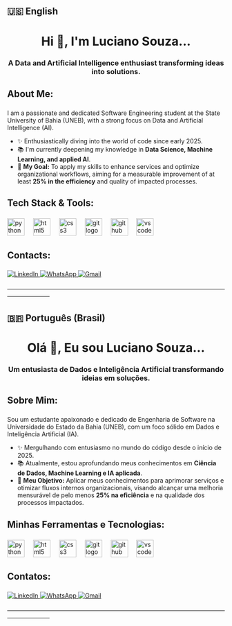 ## 🇺🇸 English

<h1 align="center">Hi 👋, I'm Luciano Souza...</h1>
<h3 align="center">A Data and Artificial Intelligence enthusiast transforming ideas into solutions.</h3>

<h2 align="left">About Me:</h2>

###

I am a passionate and dedicated Software Engineering student at the State University of Bahia (UNEB), with a strong focus on Data and Artificial Intelligence (AI).

- ✨ Enthusiastically diving into the world of code since early 2025.
- 📚 I'm currently deepening my knowledge in **Data Science, Machine Learning, and applied AI**.
- 🎯 **My Goal:** To apply my skills to enhance services and optimize organizational workflows, aiming for a measurable improvement of at least **25% in the efficiency** and quality of impacted processes.

<h2 align="left">Tech Stack & Tools:</h2>

###

<div align="left">
  <img src="https://cdn.jsdelivr.net/gh/devicons/devicon/icons/python/python-original.svg" height="40" alt="python logo"  />
  <img width="12" />
  <img src="https://cdn.jsdelivr.net/gh/devicons/devicon/icons/html5/html5-original.svg" height="40" alt="html5 logo"  />
  <img width="12" />
  <img src="https://cdn.jsdelivr.net/gh/devicons/devicon/icons/css3/css3-original.svg" height="40" alt="css3 logo"  />
  <img width="12" />
  <img src="https://cdn.jsdelivr.net/gh/devicons/devicon/icons/git/git-original.svg" height="40" alt="git logo"  />
  <img width="12" />
  <img src="https://cdn.jsdelivr.net/gh/devicons/devicon/icons/github/github-original.svg" height="40" alt="github logo"  />
  <img width="12" />
  <img src="https://cdn.jsdelivr.net/gh/devicons/devicon/icons/vscode/vscode-original.svg" height="40" alt="vscode logo"  />
</div>

<h2 align="left">Contacts:</h2>

###

<div align="left">
<a href="www.linkedin.com/in/luciano-souza-534476378" target="_blank">
<img src="https://img.shields.io/badge/LinkedIn-0077B5?style=for-the-badge&logo=linkedin&logoColor=white" alt="LinkedIn" />
</a>
<a href="https://api.whatsapp.com/send?phone=5575999557300" target="_blank">
<img src="https://img.shields.io/badge/WhatsApp-25D366?style=for-the-badge&logo=whatsapp&logoColor=white" alt="WhatsApp" />
</a>
<a href="mailto:contato.lucianosouza37@gmail.com">
<img src="https://img.shields.io/badge/Gmail-D14836?style=for-the-badge&logo=gmail&logoColor=white" alt="Gmail" />
</a>
</div>
<br>
―――――――――――――――――――――――――――――――――――――――――――
<br>

## 🇧🇷 Português (Brasil)

<h1 align="center">Olá 👋, Eu sou Luciano Souza...</h1>
<h3 align="center">Um entusiasta de Dados e Inteligência Artificial transformando ideias em soluções.</h3>

<h2 align="left">Sobre Mim:</h2>

###

Sou um estudante apaixonado e dedicado de Engenharia de Software na Universidade do Estado da Bahia (UNEB), com um foco sólido em Dados e Inteligência Artificial (IA).

- ✨ Mergulhando com entusiasmo no mundo do código desde o início de 2025.
- 📚 Atualmente, estou aprofundando meus conhecimentos em **Ciência de Dados, Machine Learning e IA aplicada**.
- 🎯 **Meu Objetivo:** Aplicar meus conhecimentos para aprimorar serviços e otimizar fluxos internos organizacionais, visando alcançar uma melhoria mensurável de pelo menos **25% na eficiência** e na qualidade dos processos impactados.

<h2 align="left">Minhas Ferramentas e Tecnologias:</h2>

###

<div align="left">
  <img src="https://cdn.jsdelivr.net/gh/devicons/devicon/icons/python/python-original.svg" height="40" alt="python logo"  />
  <img width="12" />
  <img src="https://cdn.jsdelivr.net/gh/devicons/devicon/icons/html5/html5-original.svg" height="40" alt="html5 logo"  />
  <img width="12" />
  <img src="https://cdn.jsdelivr.net/gh/devicons/devicon/icons/css3/css3-original.svg" height="40" alt="css3 logo"  />
  <img width="12" />
  <img src="https://cdn.jsdelivr.net/gh/devicons/devicon/icons/git/git-original.svg" height="40" alt="git logo"  />
  <img width="12" />
  <img src="https://cdn.jsdelivr.net/gh/devicons/devicon/icons/github/github-original.svg" height="40" alt="github logo"  />
  <img width="12" />
  <img src="https://cdn.jsdelivr.net/gh/devicons/devicon/icons/vscode/vscode-original.svg" height="40" alt="vscode logo"  />
</div>

<h2 align="left">Contatos:</h2>

###

<div align="left">
<a href="www.linkedin.com/in/luciano-souza-534476378" target="_blank">
<img src="https://img.shields.io/badge/LinkedIn-0077B5?style=for-the-badge&logo=linkedin&logoColor=white" alt="LinkedIn" />
</a>
<a href="https://api.whatsapp.com/send?phone=5575999557300" target="_blank">
<img src="https://img.shields.io/badge/WhatsApp-25D366?style=for-the-badge&logo=whatsapp&logoColor=white" alt="WhatsApp" />
</a>
<a href="mailto:contato.lucianosouza37@gmail.com">
<img src="https://img.shields.io/badge/Gmail-D14836?style=for-the-badge&logo=gmail&logoColor=white" alt="Gmail" />
</a>
</div>
<br>
―――――――――――――――――――――――――――――――――――――――――――
<br>
